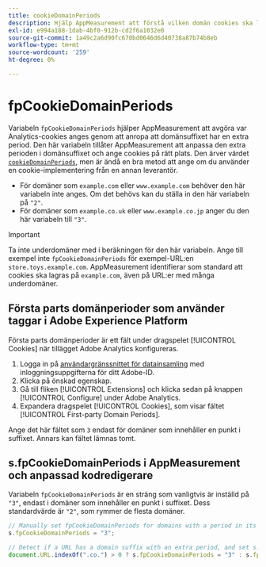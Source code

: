 ```yaml
---
title: cookieDomainPeriods
description: Hjälp AppMeasurement att förstå vilken domän cookies ska lagras i om din domän har en punkt i suffixet.
exl-id: e994a188-1dab-4bf0-912b-cd2f6a1032e0
source-git-commit: 1a49c2a6d90fc670bd0646d6d40738a87b74b8eb
workflow-type: tm+mt
source-wordcount: '259'
ht-degree: 0%

---
```


# fpCookieDomainPeriods

Variabeln `fpCookieDomainPeriods` hjälper AppMeasurement att avgöra var Analytics-cookies anges genom att anropa att domänsuffixet har en extra period. Den här variabeln tillåter AppMeasurement att anpassa den extra perioden i domänsuffixet och ange cookies på rätt plats. Den ärver värdet [`cookieDomainPeriods`](cookiedomainperiods.md), men är ändå en bra metod att ange om du använder en cookie-implementering från en annan leverantör.

* För domäner som `example.com` eller `www.example.com` behöver den här variabeln inte anges. Om det behövs kan du ställa in den här variabeln på `"2"`.
* För domäner som `example.co.uk` eller `www.example.co.jp` anger du den här variabeln till `"3"`.

>[!IMPORTANT]
>
>Ta inte underdomäner med i beräkningen för den här variabeln. Ange till exempel inte `fpCookieDomainPeriods` för exempel-URL:en `store.toys.example.com`. AppMeasurement identifierar som standard att cookies ska lagras på `example.com`, även på URL:er med många underdomäner.

## Första parts domänperioder som använder taggar i Adobe Experience Platform

Första parts domänperioder är ett fält under dragspelet [!UICONTROL Cookies] när tillägget Adobe Analytics konfigureras.

1. Logga in på [användargränssnittet för datainsamling](https://experience.adobe.com/data-collection) med inloggningsuppgifterna för ditt Adobe-ID.
2. Klicka på önskad egenskap.
3. Gå till fliken [!UICONTROL Extensions] och klicka sedan på knappen [!UICONTROL Configure] under Adobe Analytics.
4. Expandera dragspelet [!UICONTROL Cookies], som visar fältet [!UICONTROL First-party Domain Periods].

Ange det här fältet som `3` endast för domäner som innehåller en punkt i suffixet. Annars kan fältet lämnas tomt.

## s.fpCookieDomainPeriods i AppMeasurement och anpassad kodredigerare

Variabeln `fpCookieDomainPeriods` är en sträng som vanligtvis är inställd på `"3"`, endast i domäner som innehåller en punkt i suffixet. Dess standardvärde är `"2"`, som rymmer de flesta domäner.

```js
// Manually set fpCookieDomainPeriods for domains with a period in its suffix, such as www.example.co.uk
s.fpCookieDomainPeriods = "3";

// Detect if a URL has a domain suffix with an extra period, and set s.fpCookieDomainPeriods automatically
document.URL.indexOf(".co.") > 0 ? s.fpCookieDomainPeriods = "3" : s.fpCookieDomainPeriods = "2";
```
